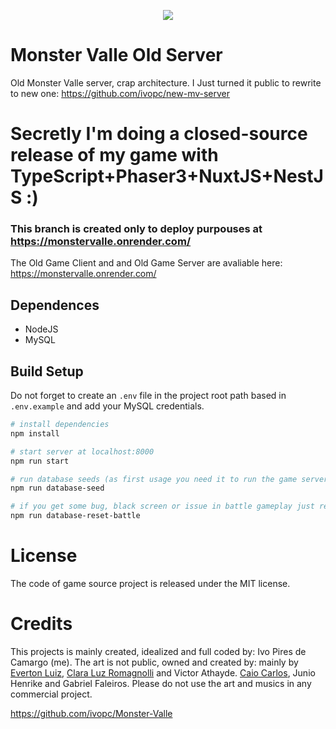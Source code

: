 <p align="center" width="100%">
    <img src="https://i.imgur.com/bh8ZbWe.png">
</p>

# Monster Valle Old Server
Old Monster Valle server, crap architecture. I Just turned it public to rewrite to new one: https://github.com/ivopc/new-mv-server

# Secretly I'm doing a closed-source release of my game with TypeScript+Phaser3+NuxtJS+NestJS :)

### This branch is created only to deploy purpouses at https://monstervalle.onrender.com/

The Old Game Client and and Old Game Server are avaliable here: https://monstervalle.onrender.com/

## Dependences
- NodeJS
- MySQL

## Build Setup

Do not forget to create an `.env` file in the project root path based in `.env.example` and add your MySQL credentials.

``` bash
# install dependencies
npm install

# start server at localhost:8000
npm run start

# run database seeds (as first usage you need it to run the game server that depends on database)
npm run database-seed

# if you get some bug, black screen or issue in battle gameplay just reset the battle related databases
npm run database-reset-battle
```

# License
The code of game source project is released under the MIT license.

# Credits
This projects is mainly created, idealized and full coded by: Ivo Pires de Camargo (me). 
The art is not public, owned and created by: mainly by [Everton Luiz](https://soundcloud.com/evertonluizmaestro?), [Clara Luz Romagnolli](https://linktr.ee/shaarpie) and Victor Athayde. [Caio Carlos](https://clockworkraven.itch.io/), Junio Henrike and Gabriel Faleiros. Please do not use the art and musics in any commercial project.


https://github.com/ivopc/Monster-Valle
